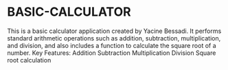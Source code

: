 # BASIC-CALCULATOR
This is a basic calculator application created by Yacine Bessadi. It performs standard arithmetic operations such as addition, subtraction, multiplication, and division, and also includes a function to calculate the square root of a number.  Key Features:  Addition Subtraction Multiplication Division Square root calculation
